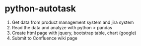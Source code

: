# python-autotask
1. Get data from product management system and jira system
2. Read the data and analyze with python > pandas
3. Create html page with jquery, bootstrap table, chart (google)
4. Submit to Confluence wiki page
